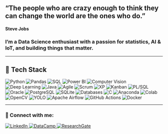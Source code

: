 
## “The people who are crazy enough to think they can change the world are the ones who do.”
#### Steve Jobs

### I’m a Data Science enthusiast with a passion for statistics, AI & IoT, and building things that matter.
---

## 🔧 Tech Stack

![Python](https://img.shields.io/badge/Python-3776AB?style=flat&logo=python&logoColor=white)
![Pandas](https://img.shields.io/badge/Pandas-150458?style=flat&logo=pandas&logoColor=white)
![SQL](https://img.shields.io/badge/SQL-4479A1?style=flat&logo=mysql&logoColor=white)
![Power BI](https://img.shields.io/badge/Power%20BI-F2C811?style=flat&logo=powerbi&logoColor=black)
![Computer Vision](https://img.shields.io/badge/Computer%20Vision-000000?style=flat)
![Deep Learning](https://img.shields.io/badge/Deep%20Learning-FF6F00?style=flat)
![Java](https://img.shields.io/badge/Java-007396?style=flat&logo=java&logoColor=white)
![Agile](https://img.shields.io/badge/Agile-0052CC?style=flat)
![Scrum](https://img.shields.io/badge/Scrum-6DB33F?style=flat)
![XP](https://img.shields.io/badge/Extreme%20Programming-BD2C00?style=flat)
![Kanban](https://img.shields.io/badge/Kanban-5C2D91?style=flat)
![PL/SQL](https://img.shields.io/badge/PL%2FSQL-F80000?style=flat)
![Oracle](https://img.shields.io/badge/Oracle-F80000?style=flat&logo=oracle&logoColor=white)
![PostgreSQL](https://img.shields.io/badge/PostgreSQL-336791?style=flat&logo=postgresql&logoColor=white)
![SQLite](https://img.shields.io/badge/SQLite-003B57?style=flat&logo=sqlite&logoColor=white)
![Databases](https://img.shields.io/badge/Databases-336791?style=flat)
![C](https://img.shields.io/badge/C-00599C?style=flat&logo=c&logoColor=white)
![Anaconda](https://img.shields.io/badge/Anaconda-42B029?style=flat&logo=anaconda&logoColor=white)
![Colab](https://img.shields.io/badge/Colab-F9AB00?style=flat&logo=googlecolab&logoColor=black)
![OpenCV](https://img.shields.io/badge/OpenCV-5C3EE8?style=flat&logo=opencv&logoColor=white)
![YOLO](https://img.shields.io/badge/YOLO-000000?style=flat)
![Apache Airflow](https://img.shields.io/badge/Apache%20Airflow-017CEE?style=flat&logo=apacheairflow&logoColor=white)
![GitHub Actions](https://img.shields.io/badge/GitHub%20Actions-2088FF?style=flat&logo=githubactions&logoColor=white)
![Docker](https://img.shields.io/badge/Docker-2496ED?style=flat&logo=docker&logoColor=white)




---

### 🔗 Connect with me:
<a href="https://www.linkedin.com/in/abdullah-sharaf-2824151a5/" target="_blank">
  <img src="https://img.shields.io/badge/LinkedIn-blue?style=flat&logo=linkedin" alt="LinkedIn">
</a>
<a href="https://www.datacamp.com/portfolio/sharafcomputer" target="_blank">
  <img src="https://img.shields.io/badge/DataCamp-03EF62?style=flat&logo=datacamp&logoColor=white" alt="DataCamp">
</a>
<a href="https://www.researchgate.net/profile/Abdullah-Sharaf-4" target="_blank">
  <img src="https://img.shields.io/badge/ResearchGate-00CCBB?style=flat&logo=researchgate&logoColor=white" alt="ResearchGate">
</a>
